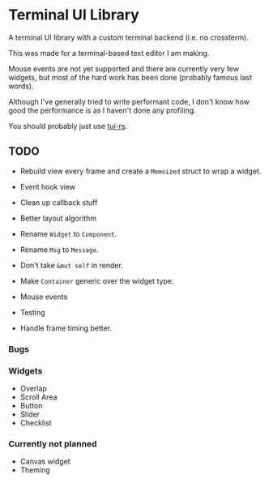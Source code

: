 # Terminal UI Library

A terminal UI library with a custom terminal backend (i.e. no crossterm).

This was made for a terminal-based text editor I am making.

Mouse events are not yet supported and there are currently very few widgets, but most of the hard work has been done (probably famous last words).

Although I've generally tried to write performant code, I don't know how good the performance is as I haven't done any profiling.

You should probably just use [tui-rs](https://github.com/fdehau/tui-rs).

## TODO

- Rebuild view every frame and create a `Memoized` struct to wrap a widget.
- Event hook view
- Clean up callback stuff
- Better layout algorithm

- Rename `Widget` to `Component`.
- Rename `Msg` to `Message`.
- Don't take `&mut self` in render.
- Make `Container` generic over the widget type.

- Mouse events
- Testing
- Handle frame timing better.

### Bugs

### Widgets

- Overlap
- Scroll Area
- Button
- Slider
- Checklist

### Currently not planned

- Canvas widget
- Theming
